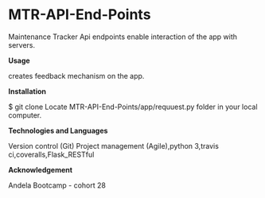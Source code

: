 # MTR-API-End-Points
Maintenance Tracker Api endpoints enable interaction of the app with servers. 

**Usage**

creates feedback mechanism on the app.

**Installation**

$ git clone Locate  MTR-API-End-Points/app/requuest.py folder in your local computer. 

**Technologies and Languages**

Version control (Git) Project management (Agile),python 3,travis ci,coveralls,Flask_RESTful

**Acknowledgement**

Andela Bootcamp - cohort 28
